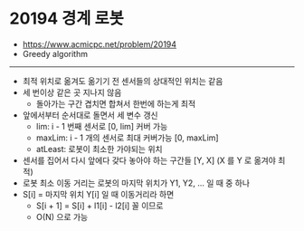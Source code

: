# 20194 경계 로봇

- https://www.acmicpc.net/problem/20194
- Greedy algorithm
---
- 최적 위치로 옮겨도 옮기기 전 센서들의 상대적인 위치는 같음
- 세 번이상 같은 곳 지나지 않음
    - 돌아가는 구간 겹치면 합쳐서 한번에 하는게 최적
- 앞에서부터 순서대로 돌면서 세 변수 갱신
    - lim: i - 1 번째 센서로 [0, lim] 커버 가능
    - maxLim: i - 1 개의 센서로 최대 커버가능 [0, maxLim]
    - atLeast: 로봇이 최소한 가야되는 위치
- 센서를 집어서 다시 앞에다 갖다 놓아야 하는 구간들 [Y, X] (X 를 Y 로 옮겨야 최적)
- 로봇 최소 이동 거리는 로봇의 마지막 위치가 Y1, Y2, ... 일 때 중 하나
- S[i] = 마지막 위치 Y[i] 일 때 이동거리라 하면
    - S[i + 1] = S[i] + l1[i] - l2[i] 꼴 이므로
    - O(N) 으로 가능
